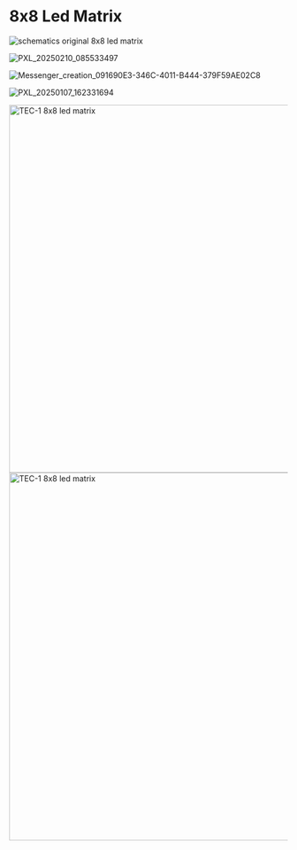 # 8x8 Led Matrix

![schematics original 8x8 led matrix](https://github.com/user-attachments/assets/72958514-1d5b-45d7-a3e1-5271da147f7e)






![PXL_20250210_085533497](https://github.com/user-attachments/assets/b1630003-4a62-47b0-bc6f-30cfc586f8d4)


![Messenger_creation_091690E3-346C-4011-B444-379F59AE02C8](https://github.com/user-attachments/assets/64123196-de9e-45f9-ae1e-5d4f6d1789a9)



![PXL_20250107_162331694](https://github.com/user-attachments/assets/b7cf068f-bfbe-4cb3-be01-10cfa33e0849)


<img width="664" alt="TEC-1 8x8 led matrix" src="https://github.com/user-attachments/assets/2ac487e5-b892-430b-b21b-ea84573e481e" />

<img width="664" alt="TEC-1 8x8 led matrix" src="https://github.com/user-attachments/assets/95ebd757-04f2-4b90-8795-3545e1dda0d4" />
